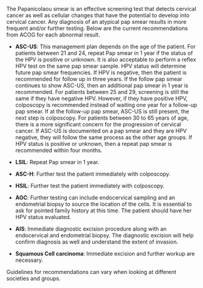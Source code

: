 The Papanicolaou smear is an effective screening test that detects cervical cancer as well as cellular changes that have the potential to develop into cervical cancer. Any diagnosis of an atypical pap smear results in more frequent and/or further testing. Below are the current recommendations from ACOG for each abnormal result.

- **ASC-US**: This management plan depends on the age of the patient. For patients between 21 and 24, repeat Pap smear in 1 year if the status of the HPV is positive or unknown. It is also acceptable to perform a reflex HPV test on the same pap smear sample. HPV status will determine future pap smear frequencies. If HPV is negative, then the patient is recommended for follow up in three years. If the follow pap smear continues to show ASC-US, then an additional pap smear in 1 year is recommended. For patients between 25 and 29, screening is still the same if they have negative HPV. However, if they have positive HPV, colposcopy is recommended instead of waiting one year for a follow-up pap smear. If at the follow-up pap smear, ASC-US is still present, the next step is colposcopy. For patients between 30 to 65 years of age, there is a more significant concern for the progression of cervical cancer. If ASC-US is documented on a pap smear and they are HPV negative, they will follow the same process as the other age groups. If HPV status is positive or unknown, then a repeat pap smear is recommended within four months.

- **LSIL**: Repeat Pap smear in 1 year.

- **ASC-H**: Further test the patient immediately with colposcopy.

- **HSIL**: Further test the patient immediately with colposcopy.

- **AGC**: Further testing can include endocervical sampling and an endometrial biopsy to source the location of the cells. It is essential to ask for pointed family history at this time. The patient should have her HPV status evaluated.

- **AIS**: Immediate diagnostic excision procedure along with an endocervical and endometrial biopsy. The diagnostic excision will help confirm diagnosis as well and understand the extent of invasion.

- **Squamous Cell carcinoma**: Immediate excision and further workup are necessary.

Guidelines for recommendations can vary when looking at different societies and groups.
